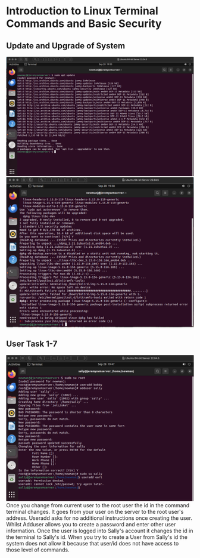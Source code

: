 # Introduction to Linux Terminal Commands and Basic Security

## Update and Upgrade of System
![update](images/updatesystem.png)
![upgrade](images/upgradesystem.png)



## User Task 1-7
![UserTask1](images/UserTask1-7.png)
Once you change from current user to the root user the id in the command terminal changes.
It goes from your user on the server to the root user's address. Useradd asks for no additional
instructions once creating the user. Whilst Adduser allows you to create a password and enter other
user information. Once the user is logged into Sally's account it changes the id in the terminal to Sally's 
id. When you try to create a User from Sally's id the system does not allow it because that user/id does not
have access to those level of commands.


